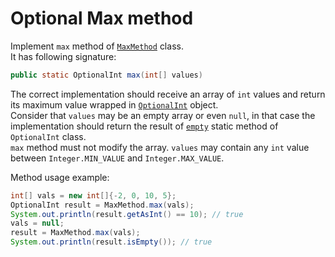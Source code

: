 # Optional Max method

Implement `max` method of [`MaxMethod`](src/main/java/com/epam/rd/autotasks/max/MaxMethod.java) class.\
It has following signature:
```java
public static OptionalInt max(int[] values)
```
The correct implementation should receive an array of `int` values and return its maximum value wrapped in
[`OptionalInt`](https://docs.oracle.com/en/java/javase/11/docs/api/java.base/java/util/OptionalInt.html) object.\
Consider that `values` may be an empty array or even `null`, in that case the implementation should return the result of
[`empty`](https://docs.oracle.com/en/java/javase/11/docs/api/java.base/java/util/OptionalInt.html#empty()) static method 
of `OptionalInt` class.\
`max` method must not modify the array.
`values` may contain any `int` value between `Integer.MIN_VALUE` and `Integer.MAX_VALUE`. 

Method usage example:
```java
int[] vals = new int[]{-2, 0, 10, 5};
OptionalInt result = MaxMethod.max(vals);
System.out.println(result.getAsInt() == 10); // true
vals = null;
result = MaxMethod.max(vals);
System.out.println(result.isEmpty()); // true
```
